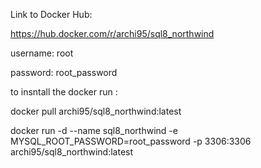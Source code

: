 Link to Docker Hub:

https://hub.docker.com/r/archi95/sql8_northwind

username: root

password: root_password

to insntall the docker run :

docker pull archi95/sql8_northwind:latest

docker run -d --name sql8_northwind -e MYSQL_ROOT_PASSWORD=root_password -p 3306:3306 archi95/sql8_northwind:latest


